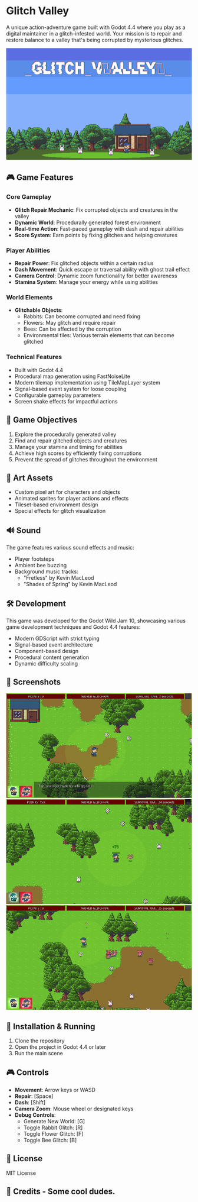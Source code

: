 # Glitch Valley

A unique action-adventure game built with Godot 4.4 where you play as a digital maintainer in a glitch-infested world. Your mission is to repair and restore balance to a valley that's being corrupted by mysterious glitches.

![Game Preview](Assets/Preview/promoscrren.png)

## 🎮 Game Features

### Core Gameplay
- **Glitch Repair Mechanic**: Fix corrupted objects and creatures in the valley
- **Dynamic World**: Procedurally generated forest environment
- **Real-time Action**: Fast-paced gameplay with dash and repair abilities
- **Score System**: Earn points by fixing glitches and helping creatures

### Player Abilities
- **Repair Power**: Fix glitched objects within a certain radius
- **Dash Movement**: Quick escape or traversal ability with ghost trail effect
- **Camera Control**: Dynamic zoom functionality for better awareness
- **Stamina System**: Manage your energy while using abilities

### World Elements
- **Glitchable Objects**:
  - Rabbits: Can become corrupted and need fixing
  - Flowers: May glitch and require repair
  - Bees: Can be affected by the corruption
  - Environmental tiles: Various terrain elements that can become glitched

### Technical Features
- Built with Godot 4.4
- Procedural map generation using FastNoiseLite
- Modern tilemap implementation using TileMapLayer system
- Signal-based event system for loose coupling
- Configurable gameplay parameters
- Screen shake effects for impactful actions

## 🎯 Game Objectives
1. Explore the procedurally generated valley
2. Find and repair glitched objects and creatures
3. Manage your stamina and timing for abilities
4. Achieve high scores by efficiently fixing corruptions
5. Prevent the spread of glitches throughout the environment

## 🎨 Art Assets
- Custom pixel art for characters and objects
- Animated sprites for player actions and effects
- Tileset-based environment design
- Special effects for glitch visualization

## 🔊 Sound
The game features various sound effects and music:
- Player footsteps
- Ambient bee buzzing
- Background music tracks:
  - "Fretless" by Kevin MacLeod
  - "Shades of Spring" by Kevin MacLeod

## 🛠 Development
This game was developed for the Godot Wild Jam 10, showcasing various game development techniques and Godot 4.4 features:
- Modern GDScript with strict typing
- Signal-based event architecture
- Component-based design
- Procedural content generation
- Dynamic difficulty scaling

## 🎥 Screenshots
![Screenshot 1](Assets/Preview/screen1.png)
![Screenshot 2](Assets/Preview/screen2.png)
![Screenshot 3](Assets/Preview/screen3.png)

## 🔄 Installation & Running
1. Clone the repository
2. Open the project in Godot 4.4 or later
3. Run the main scene

## 🎮 Controls
- **Movement**: Arrow keys or WASD
- **Repair**: [Space]
- **Dash**: [Shift]
- **Camera Zoom**: Mouse wheel or designated keys
- **Debug Controls**:
  - Generate New World: [G]
  - Toggle Rabbit Glitch: [R]
  - Toggle Flower Glitch: [F]
  - Toggle Bee Glitch: [B]

## 📝 License
MIT License

## 👥 Credits - Some cool dudes.
